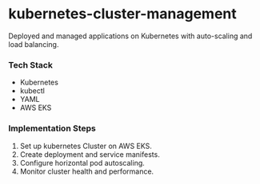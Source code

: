 # kubernetes-cluster-management
Deployed and managed applications on Kubernetes with auto-scaling and load balancing.

### Tech Stack
- Kubernetes
- kubectl
- YAML
- AWS EKS

### Implementation Steps

1. Set up kubernetes Cluster on AWS EKS.
2. Create deployment and service manifests.
3. Configure horizontal pod autoscaling.
4. Monitor cluster health and performance.

